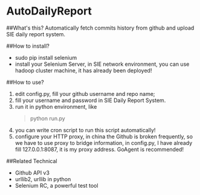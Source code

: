 AutoDailyReport
===============

##What's this?
Automatically fetch commits history from github and upload SIE daily report system.

##How to install?
* sudo pip install selenium
* install your Selenium Server, in SIE network environment, you can use hadoop cluster machine,
it has already been deployed!

##How to use?
1. edit config.py, fill your github username and repo name;
1. fill your username and password in SIE Daily Report System.
1. run it in python environment, like
    > python run.py 
1. you can write cron script to run this script automatically!
1. configure your HTTP proxy, in china the Github is broken frequently, so we have to use proxy to bridge information,
in config.py, I have already fill 127.0.0.1:8087, it is my proxy address. GoAgent is recommended!

##Related Technical
* Github API v3
* urllib2, urllib in python
* Selenium RC, a powerful test tool
